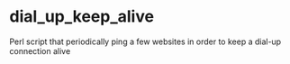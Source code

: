 dial_up_keep_alive
==================

Perl script that periodically ping a few websites in order to keep a dial-up connection alive
